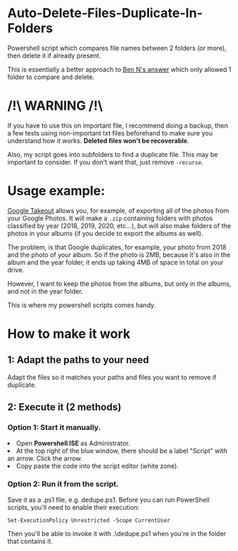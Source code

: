 # Auto-Delete-Files-Duplicate-In-Folders
Powershell script which compares file names between 2 folders (or more), then delete it if already present.

This is essentially a better approach to [Ben N's answer](https://superuser.com/a/1093799) which only allowed 1 folder to compare and delete.

# /!\ WARNING /!\ 
If you have to use this on important file, I recommend doing a backup, then a few tests using non-important txt files beforehand to make sure you understand how it works. <b>Deleted files won't be recoverable</b>.

Also, my script goes into subfolders to find a duplicate file. This may be important to consider. If you don't want that, just remove `-recurse`.

# Usage example:

[Google Takeout](https://takeout.google.com/) allows you, for example, of exporting all of the photos from your Google Photos. It will make a `.zip` containing folders with photos classified by year (2018, 2019, 2020, etc...), but will also make folders of the photos in your albums (if you decide to export the albums as well).

The problem, is that Google duplicates, for example, your photo from 2018 and the photo of your album. So if the photo is 2MB, because it's also in the album and the year folder, it ends up taking 4MB of space in total on your drive.

However, I want to keep the photos from the albums, but only in the albums, and not in the year folder.

This is where my powershell scripts comes handy.

# How to make it work

## 1: Adapt the paths to your need
Adapt the files so it matches your paths and files you want to remove if duplicate.

## 2: Execute it (2 methods)

### Option 1: Start it manually.
<li>Open <b>Powershell ISE</b> as Administrator.</li>
<li>At the top right of the blue window, there should be a label "Script" with an arrow. Click the arrow.</li>
<li>Copy paste the code into the script editor (white zone).</li>


### Option 2: Run it from the script.
Save it as a .ps1 file, e.g. dedupe.ps1. Before you can run PowerShell scripts, you'll need to enable their execution:

`Set-ExecutionPolicy Unrestricted -Scope CurrentUser`

Then you'll be able to invoke it with .\dedupe.ps1 when you're in the folder that contains it.
